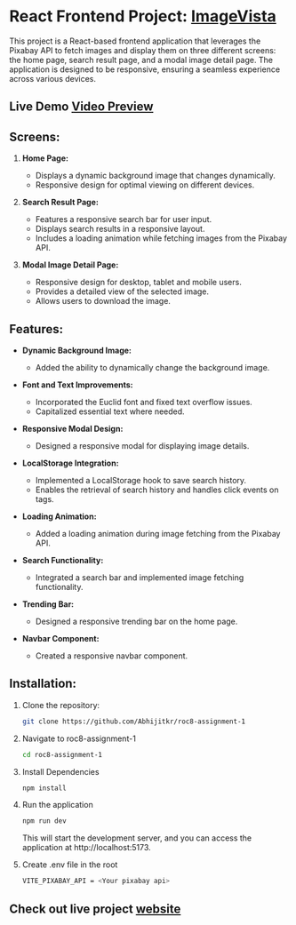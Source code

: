 # React Frontend Project: [ImageVista](https://imagevista.netlify.app/)

This project is a React-based frontend application that leverages the Pixabay API to fetch images and display them on three different screens: the home page, search result page, and a modal image detail page. The application is designed to be responsive, ensuring a seamless experience across various devices.

## Live Demo [Video Preview](https://youtu.be/Tt2QYcynJTw)

## Screens:

1. **Home Page:**

   - Displays a dynamic background image that changes dynamically.
   - Responsive design for optimal viewing on different devices.

2. **Search Result Page:**

   - Features a responsive search bar for user input.
   - Displays search results in a responsive layout.
   - Includes a loading animation while fetching images from the Pixabay API.

3. **Modal Image Detail Page:**
   - Responsive design for desktop, tablet and mobile users.
   - Provides a detailed view of the selected image.
   - Allows users to download the image.

## Features:

- **Dynamic Background Image:**

  - Added the ability to dynamically change the background image.

- **Font and Text Improvements:**

  - Incorporated the Euclid font and fixed text overflow issues.
  - Capitalized essential text where needed.

- **Responsive Modal Design:**

  - Designed a responsive modal for displaying image details.

- **LocalStorage Integration:**

  - Implemented a LocalStorage hook to save search history.
  - Enables the retrieval of search history and handles click events on tags.

- **Loading Animation:**

  - Added a loading animation during image fetching from the Pixabay API.

- **Search Functionality:**

  - Integrated a search bar and implemented image fetching functionality.

- **Trending Bar:**

  - Designed a responsive trending bar on the home page.

- **Navbar Component:**
  - Created a responsive navbar component.

## Installation:

1. Clone the repository:

   ```bash
   git clone https://github.com/Abhijitkr/roc8-assignment-1
   ```

2. Navigate to roc8-assignment-1

   ```bash
   cd roc8-assignment-1
   ```

3. Install Dependencies

   ```bash
   npm install
   ```

4. Run the application

   ```bash
   npm run dev
   ```

   This will start the development server, and you can access the application at http://localhost:5173.

5. Create .env file in the root

   ```bash
   VITE_PIXABAY_API = <Your pixabay api>
   ```

## Check out live project [website](https://imagevista.netlify.app/)
